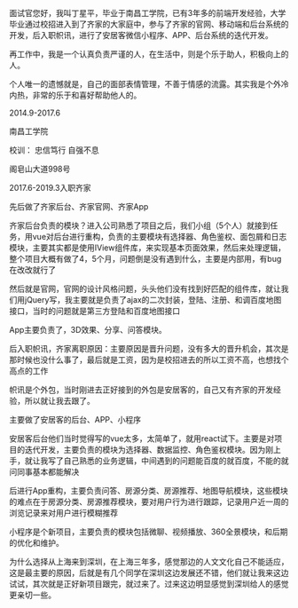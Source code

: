 面试官您好，我叫丁星平，毕业于南昌工学院，已有3年多的前端开发经验，大学毕业通过校招进入到了齐家的大家庭中，参与了齐家的官网、移动端和后台系统的开发，后入职帜讯，进行了安居客微信小程序、APP、后台系统的迭代开发。

再工作中，我是一个认真负责严谨的人，在生活中，则是个乐于助人，积极向上的人。

个人唯一的遗憾就是，自己的面部表情管理，不善于情感的流露。其实我是个外冷内热，非常的乐于和喜好帮助他人的。

 

2014.9-2017.6

南昌工学院 

校训： 忠信笃行 自强不息

阁皂山大道998号

 

2017.6-2019.3入职齐家

先后做了齐家后台、齐家官网、齐家App

齐家后台负责的模块？进入公司熟悉了项目之后，我们小组（5个人）就接到任务，用vue对后台进行重构，负责的主要模块有选择器、角色鉴权、面包屑和日志模块，主要其实都是使用IView组件库，来实现基本页面效果，然后来处理逻辑，整个项目大概有做了4，5个月，问题倒是没有遇到什么，主要是内部用，有bug在改改就行了

然后就是官网，官网的设计风格问题，头头他们没有找到好匹配的组件库，就让我们用jQuery写，我主要就是负责了ajax的二次封装，登陆、注册、和调百度地图接口，当时的问题就是第三方登陆和百度地图接口

App主要负责了，3D效果、分享、问答模块。

后入职帜讯，齐家离职原因：主要原因是晋升问题，没有多大的晋升机会，其次是那时候也没什么事了，最后就是工资，因为是校招进去的所以工资不高，也想找个高点的工作

帜讯是个外包，当时刚进去正好接到的外包是安居客的，自己又有齐家的开发经验，所以就让我去跟了。

主要做了安居客的后台、APP、小程序

安居客后台他们当时觉得写的vue太多，太简单了，就用react试下。主要是对项目的迭代开发，主要负责的模块为选择器、数据监控、角色鉴权模块。因为刚上手，就让我写了自己熟悉的业务逻辑，中间遇到的问题能百度的就百度，不能的就问同事基本都能解决

后进行App重构，主要负责问答、房源分类、房源推荐、地图导航模块，这些模块的难点在于房源分类、房源推荐模块，要对用户行为进行跟踪，记录用户近一周的浏览记录来对用户进行模糊推荐

小程序是个新项目，主要负责的模块包括微聊、视频播放、360全景模块，和后期的优化和维护。

为什么选择从上海来到深圳，在上海三年多，感觉那边的人文文化自己不能适应，这是最主要的原因，后就是有几个同学在深圳这边发展还不错，他们就让我来这边试试，其次就是正好新项目跟完，就过来了。过来这边明显感觉到深圳给人的感觉更亲切一些。